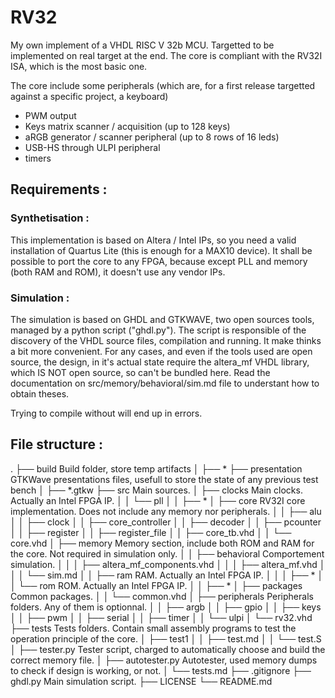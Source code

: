 # RV32
My own implement of a VHDL RISC V 32b MCU. Targetted to be implemented on real target at the end. 
The core is compliant with the RV32I ISA, which is the most basic one.

The core include some peripherals (which are, for a first release targetted against a specific project, a keyboard)
- PWM output
- Keys matrix scanner / acquisition (up to 128 keys)
- aRGB generator / scanner peripheral (up to 8 rows of 16 leds)
- USB-HS through ULPI peripheral
- timers

## Requirements : 
### Synthetisation : 
This implementation is based on Altera / Intel IPs, so you need a valid installation of Quartus Lite (this is enough for a MAX10 device).
It shall be possible to port the core to any FPGA, because except PLL and memory (both RAM and ROM), it doesn't use any vendor IPs.

### Simulation : 
The simulation is based on GHDL and GTKWAVE, two open sources tools, managed by a python script ("ghdl.py"). The script is responsible
of the discovery of the VHDL source files, compilation and running. It make thinks a bit more convenient.
For any cases, and even if the tools used are open source, the design, in it's actual state require the altera_mf VHDL library, which IS NOT 
open source, so can't be bundled here.
Read the documentation on src/memory/behavioral/sim.md file to understant how to obtain theses.

Trying to compile without will end up in errors.

## File structure : 
.
├── build                                       Build folder, store temp artifacts
│   ├── \*
├── presentation                                GTKWave presentations files, usefull to store the state of any previous test bench
│   ├── \*.gtkw
├── src                                         Main sources.
│   ├── clocks                                  Main clocks. Actually an Intel FPGA IP.
│   │   └── pll
│   │       ├── \*
│   ├── core                                    RV32I core implementation. Does not include any memory nor peripherals.
│   │   ├── alu
│   │   ├── clock
│   │   ├── core_controller
│   │   ├── decoder
│   │   ├── pcounter
│   │   ├── register
│   │   ├── register_file
│   │   ├── core_tb.vhd
│   │   └── core.vhd
│   ├── memory                                  Memory section, include both ROM and RAM for the core. Not required in simulation only.
│   │   ├── behavioral                          Comportement simulation.
│   │   │   ├── altera_mf_components.vhd
│   │   │   ├── altera_mf.vhd
│   │   │   └── sim.md
│   │   ├── ram                                 RAM. Actually an Intel FPGA IP.
│   │   │   ├── \*
│   │   └── rom                                 ROM. Actually an Intel FPGA IP.
│   │       ├── \*
│   ├── packages                                Common packages.
│   │   └── common.vhd
│   ├── peripherals                             Peripherals folders. Any of them is optionnal.
│   │   ├── argb
│   │   ├── gpio
│   │   ├── keys
│   │   ├── pwm
│   │   ├── serial
│   │   ├── timer
│   │   └── ulpi
│   └── rv32.vhd
├── tests                                       Tests folders. Contain small assembly programs to test the operation principle of the core.
│   ├── test1
│   │   ├── test.md
│   │   └── test.S
│   ├── tester.py                               Tester script, charged to automatically choose and build the correct memory file.
│   ├── autotester.py                           Autotester, used memory dumps to check if design is working, or not.
│   └── tests.md
├── .gitignore
├── ghdl.py                                     Main simulation script.
├── LICENSE
└── README.md
